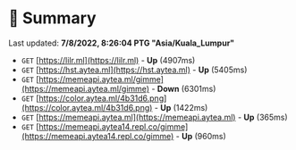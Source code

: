 # 📖 Summary
Last updated: **7/8/2022, 8:26:04 PTG "Asia/Kuala_Lumpur"**

- `GET` [https://lilr.ml](https://lilr.ml) - **Up** (4907ms)
- `GET` [https://hst.aytea.ml](https://hst.aytea.ml) - **Up** (5405ms)
- `GET` [https://memeapi.aytea.ml/gimme](https://memeapi.aytea.ml/gimme) - **Down** (6301ms)
- `GET` [https://color.aytea.ml/4b31d6.png](https://color.aytea.ml/4b31d6.png) - **Up** (1422ms)
- `GET` [https://memeapi.aytea.ml](https://memeapi.aytea.ml) - **Up** (365ms)
- `GET` [https://memeapi.aytea14.repl.co/gimme](https://memeapi.aytea14.repl.co/gimme) - **Up** (960ms)

